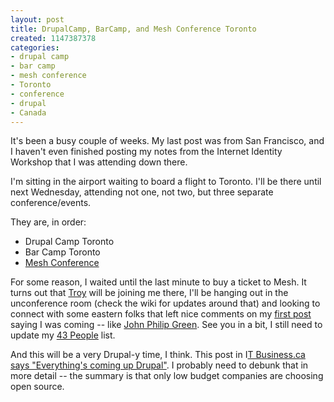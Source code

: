 ```yaml
--- 
layout: post
title: DrupalCamp, BarCamp, and Mesh Conference Toronto
created: 1147387378
categories: 
- drupal camp
- bar camp
- mesh conference
- Toronto
- conference
- drupal
- Canada
---
```

<p>It&#39;s been a busy couple of weeks. My last post was from San Francisco, and I haven&#39;t even finished posting my notes from the Internet Identity Workshop that I was attending down there.</p><p>I&#39;m sitting in the airport waiting to board a flight to Toronto. I&#39;ll be there until next Wednesday, attending not one, not two, but three separate conference/events.</p><p>They are, in order:</p><ul><li>Drupal Camp Toronto</li><li>Bar Camp Toronto</li><li><a href="http://www.meshconference.com">Mesh Conference</a></li></ul><p>For some reason, I waited until the last minute to buy a ticket to Mesh. It turns out that <a href="http://www.troyangrignon.com">Troy</a> will be joining me there, I&#39;ll be hanging out in the unconference room (check the wiki for updates around that) and looking to connect with some eastern folks that left nice comments on my <a href="/blog/bmann/web-2-0-mesh-conference-in-toronto-announced-may-15th-16th">first post</a> saying I was coming -- like <a href="http://nuvvo.com/about">John Philip Green</a>. See you in a bit, I still need to update my <a href="http://www.43people.com">43 People</a> list.&nbsp;</p><p>And this will be a very Drupal-y time, I think. This post in I<a href="http://www.itbusiness.ca/it/client/en/home/News.asp?id=39402&amp;cid=9">T Business.ca says &quot;Everything&#39;s coming up Drupal&quot;</a>. I probably need to debunk that in more detail -- the summary is that only low budget companies are choosing open source.&nbsp;</p>
